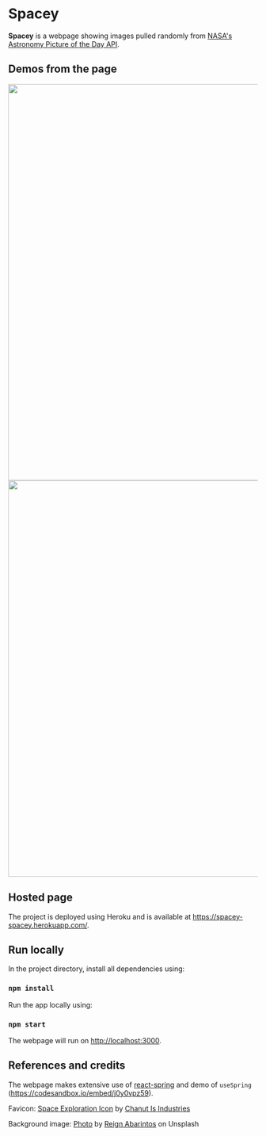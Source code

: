 # Spacey

**Spacey** is a webpage showing images pulled randomly from [NASA's Astronomy Picture of the Day API](https://api.nasa.gov/).

## Demos from the page

<img src="https://github.com/nhungoc1508/Spacey/blob/master/demos/demo0.png" width=800></img>
<img src="https://github.com/nhungoc1508/Spacey/blob/master/demos/demo1.png" width=800></img>

## Hosted page

The project is deployed using Heroku and is available at https://spacey-spacey.herokuapp.com/.

## Run locally

In the project directory, install all dependencies using:

### `npm install`

Run the app locally using:

### `npm start`

The webpage will run on [http://localhost:3000](http://localhost:3000).

## References and credits

The webpage makes extensive use of [react-spring](https://react-spring.io/) and demo of `useSpring` (https://codesandbox.io/embed/j0y0vpz59).

Favicon: <a href="https://iconscout.com/icons/space-exploration" target="_blank">Space Exploration Icon</a> by <a href="https://iconscout.com/contributors/chanut-is-industries" target="_blank">Chanut Is Industries</a>

Background image: [Photo](https://unsplash.com/photos/-cKXtsJWU-I) by [Reign Abarintos](https://unsplash.com/@jareeign) on Unsplash
